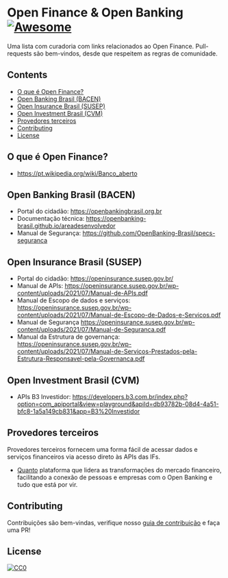 # Open Finance & Open Banking [![Awesome](https://cdn.rawgit.com/sindresorhus/awesome/d7305f38d29fed78fa85652e3a63e154dd8e8829/media/badge.svg)](https://github.com/sindresorhus/awesome)

Uma lista com curadoria com links relacionados ao Open Finance. Pull-requests são bem-vindos, desde que respeitem as regras de comunidade.

## Contents
- [O que é Open Finance?](#o-que-e-open-finance)
- [Open Banking Brasil (BACEN)](#open-banking-brasil-(bacen))
- [Open Insurance Brasil (SUSEP)](#open-insurance-brasil-(susep))
- [Open Investment Brasil (CVM)](#open-investment-brasil-(cvm))
- [Provedores terceiros](#provedores-terceiros)
- [Contributing](#contributing)
- [License](#license)

<!-- END doctoc generated TOC please keep comment here to allow auto update -->

## O que é Open Finance?
- https://pt.wikipedia.org/wiki/Banco_aberto


## Open Banking Brasil (BACEN)
- Portal do cidadão: https://openbankingbrasil.org.br
- Documentação técnica: https://openbanking-brasil.github.io/areadesenvolvedor
- Manual de Segurança: https://github.com/OpenBanking-Brasil/specs-seguranca

## Open Insurance Brasil (SUSEP)
- Portal do cidadão: https://openinsurance.susep.gov.br/
- Manual de APIs: https://openinsurance.susep.gov.br/wp-content/uploads/2021/07/Manual-de-APIs.pdf
- Manual de Escopo de dados e serviços: https://openinsurance.susep.gov.br/wp-content/uploads/2021/07/Manual-de-Escopo-de-Dados-e-Servicos.pdf
- Manual de Segurança https://openinsurance.susep.gov.br/wp-content/uploads/2021/07/Manual-de-Seguranca.pdf
- Manual da Estrutura de governança: https://openinsurance.susep.gov.br/wp-content/uploads/2021/07/Manual-de-Servicos-Prestados-pela-Estrutura-Responsavel-pela-Governanca.pdf

## Open Investment Brasil (CVM)
- APIs B3 Investidor: https://developers.b3.com.br/index.php?option=com_apiportal&view=playground&apiId=db93782b-08d4-4a51-bfc8-1a5a149cb831&app=B3%20Investidor

## Provedores terceiros
Provedores terceiros fornecem uma forma fácil de acessar dados e serviços financeiros via acesso direto às APIs das IFs.

* [Quanto](https://quan.to) plataforma que lidera as transformações do mercado financeiro, facilitando a conexão de pessoas e empresas com o Open Banking e tudo que está por vir.

## Contributing

Contribuições são bem-vindas, verifique nosso [guia de contribuição](./contributing.md) e faça uma PR!

## License

[![CC0](http://mirrors.creativecommons.org/presskit/buttons/88x31/svg/cc-zero.svg)](https://creativecommons.org/publicdomain/zero/1.0/)
